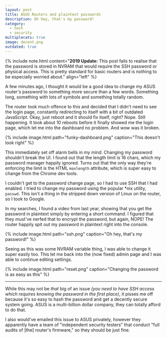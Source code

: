 ```yaml
---
layout: post
title: ASUS Routers and plaintext passwords
description: Oh hey, that's my password!
category:
  - tech
  - security
multiplecats: true
image: decent.png
outdated: true
---
```


{% include note.html content="<b>2019 Update:</b> This post fails to realise that the password is stored in NVRAM that would require the SSH password or physical access. This is pretty standard for basic routers and is nothing to be especially worried about." align="left" %}

A few minutes ago, I thought it would be a good idea to change my ASUS router's password to something more secure than a few words. Something long, something with lots of symbols and something totally random.

The router took much offence to this and decided that I didn't need to see the login page, constantly redirecting to itself with a bit of outdated JavaScript. Okay, just reboot and it should fix itself, right? Nope. Still happening. It took about 10 reboots before it finally showed me the login page, which let me into the dashboard no problem. And wow was it broken.

{% include image.html path="funky-dashboard.png" caption="This doesn't look right" %}

This immediately set off alarm bells in my mind. Changing my password shouldn't break the UI. I found out that the length limit is 16 chars, which my password manager happily ignored. Turns out that the only way they're enforcing the limit is the HTML `maxlength` attribute, which is super easy to change from the Chrome dev tools.

I couldn't get to the password change page, so I had to use SSH that I had enabled. I tried to change my password using the popular \*nix utility, `passwd`. This isn't a thing in the stripped down version of Linux on the router, so I took to Google.

In my searches, I found a video from last year, showing that you get the password in plaintext simply by entering a short command. I figured that they must've nerfed that to encrypt the password, but again, NOPE! The router happily spit out my password in plaintext right into the console.

{% include image.html path="ssh.png" caption="Oh hey, that's my password!" %}

Seeing as this was some NVRAM variable thing, I was able to change it super easily too. This let me back into the (now fixed) admin page and I was able to continue editing settings.

{% include image.html path="reset.png" caption="Changing the password is as easy as this" %}

---

While this may not be *that* big of an issue *(you need to have SSH access which requires knowing the password in the first place)*, it pisses me off because it's so easy to hash the password and get a decently secure system going. ASUS is a multi-billion dollar company, they can totally afford to do that.

I also would've emailed this issue to ASUS privately, however they apparently have a team of "independent security testers" that conduct "full audits of [the] router's firmware," so they should be just fine.
